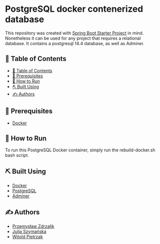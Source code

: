 # PostgreSQL docker contenerized database #

This repository was created with <a href="https://github.com/ZdrzalikPrzemyslaw/spring-boot-starter-project">Spring Boot Starter Project</a> in mind.
Nonetheless it can be used for any project that requires a relational database. It contains a postgresql 14.4 database, as well as Adminer.


## 📝 Table of Contents <a name="table-of-contents"> </a>

- [📝 Table of Contents](#table-of-contents)
- [🔑 Prerequisites](#prerequisites)
- [🚀 How to Run](#how-to-run)
- [⛏️ Built Using](#built-using)
- [✍️ Authors](#authors)


## 🔑 Prerequisites <a name = "prerequisites"></a>
* [Docker](https://www.docker.com)

## 🚀 How to Run <a name = "how-to-run"></a>

To run this PostgreSQL Docker container, simply run the rebuild-docker.sh bash script.

## ⛏️ Built Using <a name = "built-using"></a>
* [Docker](https://www.docker.com)
* [PostgreSQL](https://www.postgresql.org/)
* [Adminer](https://www.adminer.org)

## ✍️ Authors <a name = "authors"></a>
* [Przemysław Zdrzalik](https://github.com/ZdrzalikPrzemyslaw)
* [Julia Szymańska](https://github.com/JuliaSzymanska)
* [Witold Pietrzak](https://github.com/WitoldPietrzak)